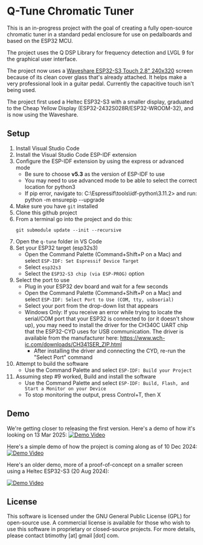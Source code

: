 # Q-Tune Chromatic Tuner
This is an in-progress project with the goal of creating a fully open-source chromatic tuner in a standard pedal enclosure for use on pedalboards and based on the ESP32 MCU.

The project uses the Q DSP Library for frequency detection and LVGL 9 for the graphical user interface.

The project now uses a [Waveshare ESP32-S3 Touch 2.8" 240x320](https://www.waveshare.com/product/mcu-tools/development-boards/esp32/esp32-s3-touch-lcd-2.8.htm?sku=27690) screen because of its clean cover glass that's already attached. It helps make a very professional look in a guitar pedal. Currently the capacitive touch isn't being used.

The project first used a Heltec ESP32-S3 with a smaller display, graduated to the Cheap Yellow Display (ESP32-2432S028R/ESP32-WROOM-32), and is now using the Waveshare.

## Setup

1. Install Visual Studio Code
2. Install the Visual Studio Code ESP-IDF extension
3. Configure the ESP-IDF extension by using the express or advanced mode
    - Be sure to choose **v5.3** as the version of ESP-IDF to use
    - You may need to use advanced mode to be able to select the correct location for python3
    - If pip error, navigate to: C:\Espressif\tools\idf-python\3.11.2> and run: python -m ensurepip --upgrade
4. Make sure you have `git` installed
5. Clone this github project
6. From a terminal go into the project and do this:
    ```
    git submodule update --init --recursive
    ```
7. Open the `q-tune` folder in VS Code
8. Set your ESP32 target (esp32s3)
    - Open the Command Palette (Command+Shift+P on a Mac) and select `ESP-IDF: Set Espressif Device Target`
    - Select `esp32s3`
    - Select the `ESP32-S3 chip (via ESP-PROG)` option
9. Select the port to use
    - Plug in your ESP32 dev board and wait for a few seconds
    - Open the Command Palette (Command+Shift+P on a Mac) and select `ESP-IDF: Select Port to Use (COM, tty, usbserial)`
    - Select your port from the drop-down list that appears
    - Windows Only: If you receive an error while trying to locate the serial/COM port that your ESP32 is connected to (or it doesn't show up), you may need to install the driver for the CH340C UART chip that the ESP32-CYD uses for USB communication. The driver is available from the manufacturer here: https://www.wch-ic.com/downloads/CH341SER_ZIP.html
        - After installing the driver and connecting the CYD, re-run the "Select Port" command
10. Attempt to build the software
    - Use the Command Palette and select `ESP-IDF: Build your Project`
11. Assuming step #9 worked, Build and install the software
    - Use the Command Palette and select `ESP-IDF: Build, Flash, and Start a Monitor on your Device`
    - To stop monitoring the output, press Control+T, then X

## Demo

We're getting closer to releasing the first version. Here's a demo of how it's looking on 13 Mar 2025:
[![Demo Video](https://img.youtube.com/vi/pk4hbDYdYKE/1.jpg)](https://youtube.com/live/pk4hbDYdYKE)

Here's a simple demo of how the project is coming along as of 10 Dec 2024:
[![Demo Video](https://img.youtube.com/vi/im-Qe8d9LSk/0.jpg)](https://youtu.be/im-Qe8d9LSk)

Here's an older demo, more of a proof-of-concept on a smaller screen using a Heltec ESP32-S3 (20 Aug 2024):

[![Demo Video](https://img.youtube.com/vi/XWTicIlTI_k/0.jpg)](https://youtu.be/XWTicIlTI_k)

## License

This software is licensed under the GNU General Public License (GPL) for open-source use. A commercial license is available for those who wish to use this software in proprietary or closed-source projects. For more details, please contact btimothy [at] gmail [dot] com.